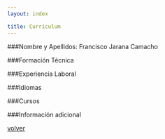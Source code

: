 ```yaml
---
layout: index

title: Curriculum
---
```

###Nombre y Apellidos:
Francisco Jarana Camacho

###Formación Técnica


###Experiencia Laboral


###Idiomas


###Cursos


###Información adicional

[volver](index)

